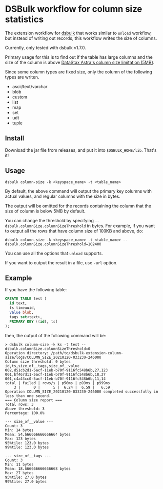 # DSBulk workflow for column size statistics

The extension workflow for [dsbulk](https://github.com/datastax/dsbulk) that works similar to `unload` workflow, but instead of writing out records, this workflow writes the size of columns.

Currently, only tested with dsbulk v1.7.0.

Primary usage for this is to find out if the table has large columns and the size of the column is above [DataStax Astra's column size limitation (5MB)](https://docs.astra.datastax.com/docs/datastax-astra-database-limits).

Since some column types are fixed size, only the column of the following types are writen.

- ascii/text/varchar
- blob
- custom
- list
- map
- set
- udt
- tuple

## Install

Download the jar file from releases, and put it into `$DSBULK_HOME/lib`. That's it!

## Usage

```shell
dsbulk column-size -k <keyspace_name> -t <table_name>
```

By default, the above command will output the primary key columns with actual values, and regular columns with the size in bytes.

The output will be omitted for the records containing the column that the size of column is below 5MB by default.

You can change the threshold by specifying `--dsbulk.columnSize.columnSizeThreshold` in bytes. For example, if you want to output all the rows that have column size of 100KB and above, do:

```shell
dsbulk column-size -k <keyspace_name> -t <table_name> --dsbulk.columnSize.columnSizeThreshold=102400
```

You can use all the options that `unload` supports.

If you want to output the result in a file, use `-url` option.

## Example

If you have the following table:

```sql
CREATE TABLE test (
  id text,
  ts timeuuid,
  value blob,
  tags set<text>,
  PRIMARY KEY ((id), ts)
);
```

then, the output of the following command will be:

```shell
> dsbulk column-size -k ks -t test --dsbulk.columnSize.columnSizeThreshold=0
Operation directory: /path/to/dsbulk-extension-column-size/logs/COLUMN_SIZE_20210120-033230-246000
Column size threshold: 0 bytes
id,ts,size_of__tags,size_of__value
002,d51cb2d1-5acf-11eb-b70f-9116fc548b6b,27,123
001,bf467d11-5acf-11eb-b70f-9116fc548b6b,18,27
001,c4a43cc0-5acf-11eb-b70f-9116fc548b6b,11,14
total | failed | rows/s | p50ms | p99ms | p999ms
    3 |      0 |      5 |  6.24 |  6.59 |   6.59
Operation COLUMN_SIZE_20210120-033230-246000 completed successfully in less than one second.
=== Column size report ===
Total rows: 3
Above threshold: 3
Percentage: 100.0%

--- size_of__value ---
Count: 3
Min: 14 bytes
Mean: 54.666666666666664 bytes
Max: 123 bytes
95%tile: 123.0 bytes
99%tile: 123.0 bytes

--- size_of__tags ---
Count: 3
Min: 11 bytes
Mean: 18.666666666666668 bytes
Max: 27 bytes
95%tile: 27.0 bytes
99%tile: 27.0 bytes
```


